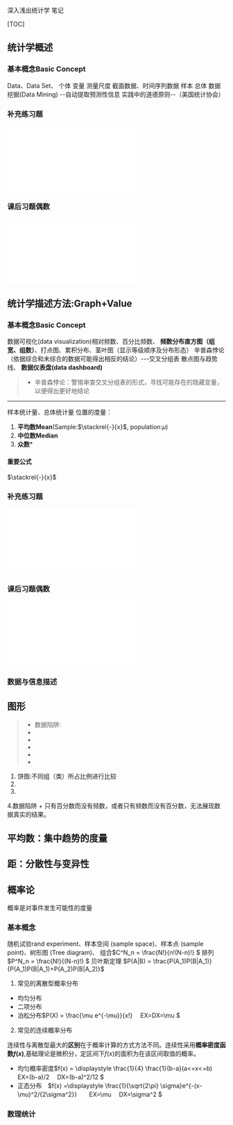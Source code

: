  深入浅出统计学 笔记

[TOC]

## 统计学概述

### 基本概念Basic Concept

Data、Data Set、 个体   变量 测量尺度 截面数据、时间序列数据  样本 总体 
数据挖掘(Data Mining) --自动提取预测性信息
实践中的道德原则--（美国统计协会）

### 补充练习题

![补充练习题](./chapter01.img)

### 课后习题偶数

![补充练习题](./chapter.img)

## 统计学描述方法:Graph+Value

### 基本概念Basic Concept

数据可视化(data visualization)相对频数、百分比频数、
**频数分布直方图（组宽、组数）**、打点图、累积分布、茎叶图（显示等级顺序及分布形态）
辛普森悖论（依据综合和未综合的数据可能得出相反的结论）---交叉分组表
散点图与趋势线、
**数据仪表盘(data dashboard)**

> + 辛普森悖论：警惕审查交叉分组表的形式，寻找可能存在的隐藏变量，以便得出更好地结论

---

样本统计量、总体统计量
位置的度量：
 1. **平均数Mean**(Sample:$\stackrel{-}{x}$, population:$\mu$)
 2. **中位数Median**
 3. **众数***


#### 重要公式

$\stackrel{-}{x}$




### 补充练习题
![补充练习题](./chapter01.img)

### 课后习题偶数
![补充练习题](./chapter01.img)




### 数据与信息描述

## 图形



> - 数据陷阱:
> - 
> - 
> - 
> - 
> - 

1. 饼图:不同组（类）所占比例进行比较
2. 
3. 
4.数据陷阱
+
 只有百分数而没有频数，或者只有频数而没有百分数，无法展现数据真实的结果。


## 平均数：集中趋势的度量


## 距：分散性与变异性


## 概率论

概率是对事件发生可能性的度量

### 基本概念

随机试验rand experiment、样本空间 (sample space)、样本点 (sample point)、树形图 (Tree diagram)、
组合$C^N_n = \frac{N!}{n!(N-n)!} $
排列$P^N_n = \frac{N!}{(N-n)!} $
贝叶斯定理
$P(A|B) = \frac{P(A_1)P(B|A_1)}{P(A_1)P(B|A_1)+P(A_2)P(B|A_2)}$

1. 常见的离散型概率分布
- 均匀分布
- 二项分布
- 泊松分布$P(X) = \frac{\mu e^{-\mu}}{x!} 　EX=DX=\mu $

2. 常见的连续概率分布

连续性与离散型最大的**区别**在于概率计算的方式方法不同。连续性采用**概率密度函数$f(x)$**,基础理论是微积分，定区间下$f(x)$的面积为在该区间取值的概率。
- 均匀概率密度$f(x) = \displaystyle \frac{1}{4} \frac{1}{b-a}(a<=x<=b)　　EX=(b-a)/2 
  　DX=(b-a)^2/12 $
- 正态分布　$f(x) =\displaystyle \frac{1}{\sqrt{2\pi} \sigma}e^{-(x-\mu)^2/{2\sigma^2}}　　EX=\mu  　DX=\sigma^2 $


### 数理统计

